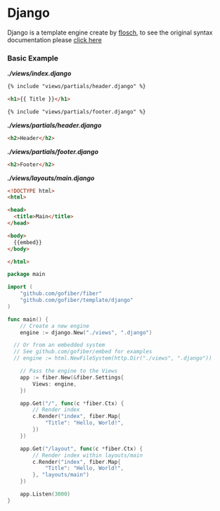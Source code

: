 # Django

Django is a template engine create by [flosch](https://github.com/flosch/pongo2), to see the original syntax documentation please [click here](https://docs.djangoproject.com/en/dev/topics/templates/)

### Basic Example

_**./views/index.django**_
```html
{% include "views/partials/header.django" %}

<h1>{{ Title }}</h1>

{% include "views/partials/footer.django" %}
```
_**./views/partials/header.django**_
```html
<h2>Header</h2>
```
_**./views/partials/footer.django**_
```html
<h2>Footer</h2>
```
_**./views/layouts/main.django**_
```html
<!DOCTYPE html>
<html>

<head>
  <title>Main</title>
</head>

<body>
  {{embed}}
</body>

</html>
```

```go
package main

import (
	"github.com/gofiber/fiber"
	"github.com/gofiber/template/django"
)

func main() {
	// Create a new engine
	engine := django.New("./views", ".django")

  // Or from an embedded system
  // See github.com/gofiber/embed for examples
  // engine := html.NewFileSystem(http.Dir("./views", ".django"))

	// Pass the engine to the Views
	app := fiber.New(&fiber.Settings{
		Views: engine,
	})

	app.Get("/", func(c *fiber.Ctx) {
		// Render index
		c.Render("index", fiber.Map{
			"Title": "Hello, World!",
		})
	})

	app.Get("/layout", func(c *fiber.Ctx) {
		// Render index within layouts/main
		c.Render("index", fiber.Map{
			"Title": "Hello, World!",
		}, "layouts/main")
	})

	app.Listen(3000)
}

```
